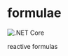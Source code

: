# formulae
![.NET Core](https://github.com/b3b00/formulae/workflows/.NET%20Core/badge.svg)  

reactive formulas  
